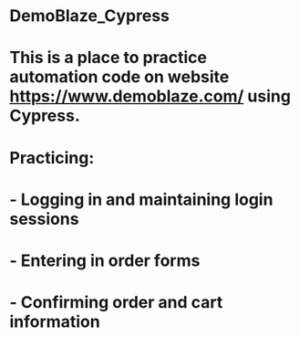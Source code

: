 ﻿# DemoBlaze_Cypress
# This is a place to practice automation code on website https://www.demoblaze.com/ using Cypress. 
# Practicing: 
# - Logging in and maintaining login sessions
# - Entering in order forms
# - Confirming order and cart information 
